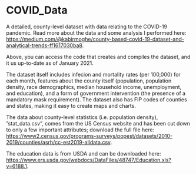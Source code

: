 # COVID_Data

A detailed, county-level dataset with data relating to the COVID-19 pandemic. Read more about the data and some analysis I performed here: https://medium.com/@kabirmoghe/county-based-covid-19-dataset-and-analytical-trends-ff1617030ba8. 

Above, you can access the code that creates and compiles the dataset, and it us up-to-date as of January 2021.

The dataset itself includes infecion and mortality rates (per 100,000) for each month, features about the county itself (population, population density, race demographics, median household income, unemployment, and education), and a form of government intervention (the presence of a mandatory mask requirement). The dataset also has FIP codes of counties and states, making it easy to create maps and charts. 

The data about county-level statistics (i.e. population density), ”stat_data.csv”, comes from the US Census website and has been cut down to only a few important attributes; download the full file here: https://www2.census.gov/programs-surveys/popest/datasets/2010-2019/counties/asrh/cc-est2019-alldata.csv.

The education data is from USDA and can be downloaded here: https://www.ers.usda.gov/webdocs/DataFiles/48747/Education.xls?v=6188.1.

